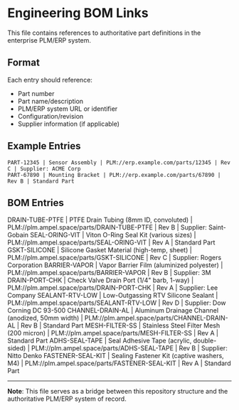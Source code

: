 # Engineering BOM Links

This file contains references to authoritative part definitions in the enterprise PLM/ERP system.

## Format

Each entry should reference:
- Part number
- Part name/description
- PLM/ERP system URL or identifier
- Configuration/revision
- Supplier information (if applicable)

## Example Entries

```
PART-12345 | Sensor Assembly | PLM://erp.example.com/parts/12345 | Rev C | Supplier: ACME Corp
PART-67890 | Mounting Bracket | PLM://erp.example.com/parts/67890 | Rev B | Standard Part
```

## BOM Entries

DRAIN-TUBE-PTFE | PTFE Drain Tubing (8mm ID, convoluted) | PLM://plm.ampel.space/parts/DRAIN-TUBE-PTFE | Rev B | Supplier: Saint-Gobain
SEAL-ORING-VIT | Viton O-Ring Seal Kit (various sizes) | PLM://plm.ampel.space/parts/SEAL-ORING-VIT | Rev A | Standard Part
GSKT-SILICONE | Silicone Gasket Material (high-temp, sheet) | PLM://plm.ampel.space/parts/GSKT-SILICONE | Rev C | Supplier: Rogers Corporation
BARRIER-VAPOR | Vapor Barrier Film (aluminized polyester) | PLM://plm.ampel.space/parts/BARRIER-VAPOR | Rev B | Supplier: 3M
DRAIN-PORT-CHK | Check Valve Drain Port (1/4" barb, 1-way) | PLM://plm.ampel.space/parts/DRAIN-PORT-CHK | Rev A | Supplier: Lee Company
SEALANT-RTV-LOW | Low-Outgassing RTV Silicone Sealant | PLM://plm.ampel.space/parts/SEALANT-RTV-LOW | Rev D | Supplier: Dow Corning DC 93-500
CHANNEL-DRAIN-AL | Aluminum Drainage Channel (anodized, 50mm width) | PLM://plm.ampel.space/parts/CHANNEL-DRAIN-AL | Rev B | Standard Part
MESH-FILTER-SS | Stainless Steel Filter Mesh (200 micron) | PLM://plm.ampel.space/parts/MESH-FILTER-SS | Rev A | Standard Part
ADHS-SEAL-TAPE | Seal Adhesive Tape (acrylic, double-sided) | PLM://plm.ampel.space/parts/ADHS-SEAL-TAPE | Rev B | Supplier: Nitto Denko
FASTENER-SEAL-KIT | Sealing Fastener Kit (captive washers, M4) | PLM://plm.ampel.space/parts/FASTENER-SEAL-KIT | Rev A | Standard Part

---

**Note**: This file serves as a bridge between this repository structure and the authoritative PLM/ERP system of record.

